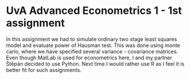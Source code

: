 # UvA Advanced Econometrics 1 - 1st assignment
In this assignment we had to simulate ordinary two stage least squares model and evaluate power of Hausman test. 
This was done using monte carlo, where we have specified several variance - covariance matrices.
Even though MatLab is used for econometrics here, I and my partner Štěpán decided to use Python. 
Next time I would rather use R as I feel it is better fit for such assignments.
